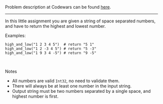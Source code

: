 Problem description at Codewars can be found
[here](https://www.codewars.com/kata/554b4ac871d6813a03000035/train/python).

-------------

In this little assignment you are given a string of space separated numbers, and have to return the
highest and lowest number.
<br>

Examples:
```
high_and_low("1 2 3 4 5")  # return "5 1"
high_and_low("1 2 -3 4 5") # return "5 -3"
high_and_low("1 9 3 4 -5") # return "9 -5"
```
<br>

Notes
* All numbers are valid `Int32`, no need to validate them.
* There will always be at least one number in the input string.
* Output string must be two numbers separated by a single space, and highest number is first.
